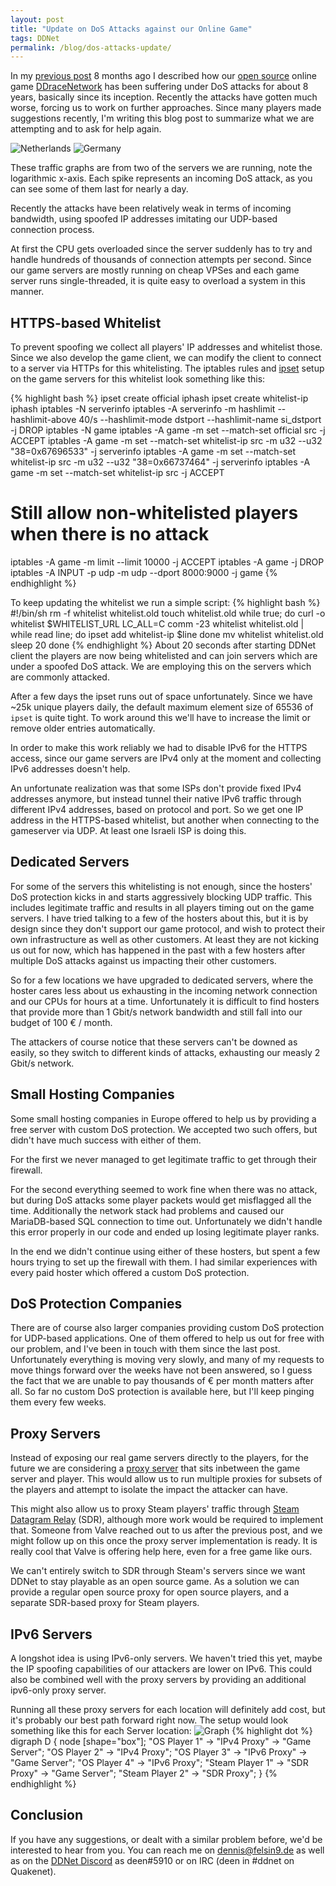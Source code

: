 ```yaml
---
layout: post
title: "Update on DoS Attacks against our Online Game"
tags: DDNet
permalink: /blog/dos-attacks-update/
---
```


In my [previous post](/blog/dos-attacks-against-online-game/) 8 months ago I described how our [open source](https://github.com/ddnet/ddnet) online game [DDraceNetwork](https://ddnet.org/) has been suffering under DoS attacks for about 8 years, basically since its inception. Recently the attacks have gotten much worse, forcing us to work on further approaches. Since many players made suggestions recently, I'm writing this blog post to summarize what we are attempting and to ask for help again.

<!--more-->

![Netherlands](/public/nld.ddnet.org-net-7d.png)
![Germany](/public/ger2.ddnet.org-net-49d.png)

These traffic graphs are from two of the servers we are running, note the logarithmic x-axis. Each spike represents an incoming DoS attack, as you can see some of them last for nearly a day.

Recently the attacks have been relatively weak in terms of incoming bandwidth, using spoofed IP addresses imitating our UDP-based connection process.

At first the CPU gets overloaded since the server suddenly has to try and handle hundreds of thousands of connection attempts per second. Since our game servers are mostly running on cheap VPSes and each game server runs single-threaded, it is quite easy to overload a system in this manner.

## HTTPS-based Whitelist
To prevent spoofing we collect all players' IP addresses and whitelist those. Since we also develop the game client, we can modify the client to connect to a server via HTTPs for this whitelisting. The iptables rules and [ipset](https://ipset.netfilter.org/) setup on the game servers for this whitelist look something like this:

{% highlight bash %}
ipset create official iphash
ipset create whitelist-ip iphash
iptables -N serverinfo
iptables -A serverinfo -m hashlimit --hashlimit-above 40/s --hashlimit-mode dstport --hashlimit-name si_dstport -j DROP
iptables -N game
iptables -A game -m set --match-set official src -j ACCEPT
iptables -A game -m set --match-set whitelist-ip src -m u32 --u32 "38=0x67696533" -j serverinfo
iptables -A game -m set --match-set whitelist-ip src -m u32 --u32 "38=0x66737464" -j serverinfo
iptables -A game -m set --match-set whitelist-ip src -j ACCEPT
# Still allow non-whitelisted players when there is no attack
iptables -A game -m limit --limit 10000 -j ACCEPT
iptables -A game -j DROP
iptables -A INPUT -p udp -m udp --dport 8000:9000 -j game
{% endhighlight %}

To keep updating the whitelist we run a simple script:
{% highlight bash %}
#!/bin/sh
rm -f whitelist whitelist.old
touch whitelist.old
while true; do
  curl -o whitelist $WHITELIST_URL
  LC_ALL=C comm -23 whitelist whitelist.old | while read line; do
    ipset add whitelist-ip $line
  done
  mv whitelist whitelist.old
  sleep 20
done
{% endhighlight %}
About 20 seconds after starting DDNet client the players are now being whitelisted and can join servers which are under a spoofed DoS attack. We are employing this on the servers which are commonly attacked.

After a few days the ipset runs out of space unfortunately. Since we have ~25k unique players daily, the default maximum element size of 65536 of `ipset` is quite tight. To work around this we'll have to increase the limit or remove older entries automatically.

In order to make this work reliably we had to disable IPv6 for the HTTPS access, since our game servers are IPv4 only at the moment and collecting IPv6 addresses doesn't help.

An unfortunate realization was that some ISPs don't provide fixed IPv4 addresses anymore, but instead tunnel their native IPv6 traffic through different IPv4 addresses, based on protocol and port. So we get one IP address in the HTTPS-based whitelist, but another when connecting to the gameserver via UDP. At least one Israeli ISP is doing this.

## Dedicated Servers
For some of the servers this whitelisting is not enough, since the hosters' DoS protection kicks in and starts aggressively blocking UDP traffic. This includes legitimate traffic and results in all players timing out on the game servers. I have tried talking to a few of the hosters about this, but it is by design since they don't support our game protocol, and wish to protect their own infrastructure as well as other customers. At least they are not kicking us out for now, which has happened in the past with a few hosters after multiple DoS attacks against us impacting their other customers.

So for a few locations we have upgraded to dedicated servers, where the hoster cares less about us exhausting in the incoming network connection and our CPUs for hours at a time. Unfortunately it is difficult to find hosters that provide more than 1 Gbit/s network bandwidth and still fall into our budget of 100 € / month.

The attackers of course notice that these servers can't be downed as easily, so they switch to different kinds of attacks, exhausting our measly 2 Gbit/s network.

## Small Hosting Companies
Some small hosting companies in Europe offered to help us by providing a free server with custom DoS protection. We accepted two such offers, but didn't have much success with either of them.

For the first we never managed to get legitimate traffic to get through their firewall.

For the second everything seemed to work fine when there was no attack, but during DoS attacks some player packets would get misflagged all the time. Additionally the network stack had problems and caused our MariaDB-based SQL connection to time out. Unfortunately we didn't handle this error properly in our code and ended up losing legitimate player ranks.

In the end we didn't continue using either of these hosters, but spent a few hours trying to set up the firewall with them. I had similar experiences with every paid hoster which offered a custom DoS protection.

## DoS Protection Companies
There are of course also larger companies providing custom DoS protection for UDP-based applications. One of them offered to help us out for free with our problem, and I've been in touch with them since the last post. Unfortunately everything is moving very slowly, and many of my requests to move things forward over the weeks have not been answered, so I guess the fact that we are unable to pay thousands of € per month matters after all. So far no custom DoS protection is available here, but I'll keep pinging them every few weeks.

## Proxy Servers
Instead of exposing our real game servers directly to the players, for the future we are considering a [proxy server](https://github.com/ddnet/ddnet/pull/4791) that sits inbetween the game server and player. This would allow us to run multiple proxies for subsets of the players and attempt to isolate the impact the attacker can have.

This might also allow us to proxy Steam players' traffic through [Steam Datagram Relay](https://partner.steamgames.com/doc/features/multiplayer/steamdatagramrelay) (SDR), although more work would be required to implement that. Someone from Valve reached out to us after the previous post, and we might follow up on this once the proxy server implementation is ready. It is really cool that Valve is offering help here, even for a free game like ours.

We can't entirely switch to SDR through Steam's servers since we want DDNet to stay playable as an open source game. As a solution we can provide a regular open source proxy for open source players, and a separate SDR-based proxy for Steam players.

## IPv6 Servers
A longshot idea is using IPv6-only servers. We haven't tried this yet, maybe the IP spoofing capabilities of our attackers are lower on IPv6. This could also be combined well with the proxy servers by providing an additional ipv6-only proxy server.

Running all these proxy servers for each location will definitely add cost, but it's probably our best path forward right now. The setup would look something like this for each Server location:
![Graph](/public/proxy.png)
{% highlight dot %}
digraph D {
  node [shape="box"];
  "OS Player 1" -> "IPv4 Proxy" -> "Game Server";
  "OS Player 2" -> "IPv4 Proxy";
  "OS Player 3" -> "IPv6 Proxy" -> "Game Server";
  "OS Player 4" -> "IPv6 Proxy";
  "Steam Player 1" -> "SDR Proxy" -> "Game Server";
  "Steam Player 2" -> "SDR Proxy";
}
{% endhighlight %}

## Conclusion
If you have any suggestions, or dealt with a similar problem before, we'd be interested to hear from you. You can reach me on [dennis@felsin9.de](mailto:dennis@felsin9.de) as well as on the [DDNet Discord](https://ddnet.org/discord) as deen#5910 or on IRC (deen in #ddnet on Quakenet).
